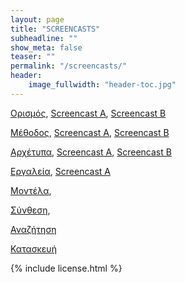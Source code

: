 ```yaml
---
layout: page
title: "SCREENCASTS"
subheadline: ""
show_meta: false
teaser: ""
permalink: "/screencasts/"
header:
    image_fullwidth: "header-toc.jpg"
---
```


[Ορισμός](/manuscript/definition.html), [Screencast A](https://www.youtube.com/watch?v=H3ZAjgOi61w), [Screencast B](https://www.youtube.com/watch?v=VbmJnAo5rWQ)

[Μέθοδος](/manuscript/method.html), [Screencast A](https://www.youtube.com/watch?v=KM6Aakkc-gM), [Screencast B](https://www.youtube.com/watch?v=6LI_SH9IE-0)

[Αρχέτυπα](/manuscript/archetypes.html), [Screencast A](https://www.youtube.com/watch?v=YgQn5hxRi1U), [Screencast B](https://www.youtube.com/watch?v=k6TSBMZDO64)

[Εργαλεία](/manuscript/tools.html), [Screencast A](https://www.youtube.com/watch?v=_FnZVCQFxT4)

[Μοντέλα](/manuscript/models.html),

[Σύνθεση](/manuscript/synthesis.html),

[Αναζήτηση](/manuscript/search.html)

[Κατασκευή](/manuscript/make.html)

{% include license.html %}

